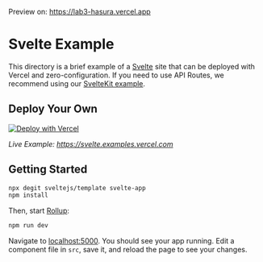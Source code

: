 Preview on: https://lab3-hasura.vercel.app

# Svelte Example

This directory is a brief example of a [Svelte](https://svelte.dev/) site that can be deployed with Vercel and zero-configuration. If you need to use API Routes, we recommend using our [SvelteKit example](https://github.com/vercel/vercel/tree/main/examples/sveltekit).

## Deploy Your Own

[![Deploy with Vercel](https://vercel.com/button)](https://vercel.com/new/clone?repository-url=https://github.com/vercel/vercel/tree/main/examples/svelte&template=svelte)

_Live Example: https://svelte.examples.vercel.com_

## Getting Started

```bash
npx degit sveltejs/template svelte-app
npm install
```

Then, start [Rollup](https://rollupjs.org):

```bash
npm run dev
```

Navigate to [localhost:5000](http://localhost:5000). You should see your app running. Edit a component file in `src`, save it, and reload the page to see your changes.
